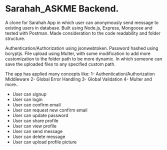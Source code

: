 # Sarahah_ASKME Backend.
A clone for Sarahah App in which user can anonymously send message to existing users in database.
Built using Node.js, Express, Mongoose and tested with Postman.
Made consideration to the code readability and folder structure.

Authentication/Authorization using jsonwebtoken.
Password hashed using bcryptjs.
File upload using Multer, with some modification to add more customization to the folder path to be more dynamic. In which someone can save the uploaded files to any specified custom path.

The app has applied many concepts like:
1- Authentication/Authorization Middleware
2- Global Error Handling
3- Global Validation
4- Multer
and more..

- User can signup
- User can login
- User can confirm email
- User can request new confirm email
- User can update password
- User can share profile
- User can view profile
- User can send message
- User can delete message
- User can upload profile picture

